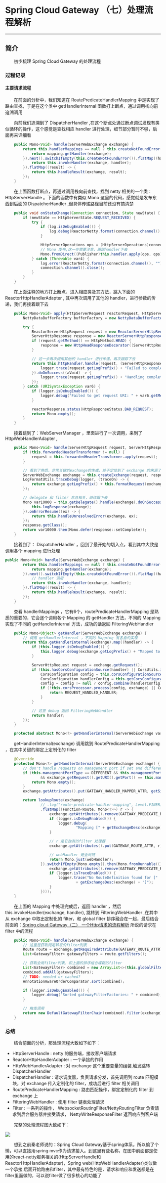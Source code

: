 # Spring Cloud Gateway （七）处理流程解析
***
## 简介
&ensp;&ensp;&ensp;&ensp;初步梳理 Spring Cloud Gateway 的处理流程

### 过程记录
#### 主要请求流程
&ensp;&ensp;&ensp;&ensp;在前面的分析中，我们知道在 RoutePredicateHandlerMapping 中是实现了路由查找，于是在这个类中 getHandlerInternal 函数打上断点，通过调用栈向前追溯调用

&ensp;&ensp;&ensp;&ensp;向前我们追溯到了 DispatcherHandler ,在这个断点处通过断点调试发现有类似循环的操作，这个感觉是查找相应 handler 进行处理，细节部分暂时不够，后面再来详细看

```java
    public Mono<Void> handle(ServerWebExchange exchange) {
        return this.handlerMappings == null ? this.createNotFoundError() : Flux.fromIterable(this.handlerMappings).concatMap((mapping) -> {
            return mapping.getHandler(exchange);
        }).next().switchIfEmpty(this.createNotFoundError()).flatMap((handler) -> {
            return this.invokeHandler(exchange, handler);
        }).flatMap((result) -> {
            return this.handleResult(exchange, result);
        });
    }
```

&ensp;&ensp;&ensp;&ensp;在上面函数打断点，再通过调用栈向前查找，找到 netty 相关的一个类： HttpServerHandle 。下面的函数中有类似 Mono 这里的代码，感觉就是发布东西到后面的 DispatcherHandler ,但具体传递路径目前还没有搞清楚

```java
    public void onStateChange(Connection connection, State newState) {
        if (newState == HttpServerState.REQUEST_RECEIVED) {
            try {
                if (log.isDebugEnabled()) {
                    log.debug(ReactorNetty.format(connection.channel(), "Handler is being applied: {}"), new Object[]{this.handler});
                }

                HttpServerOperations ops = (HttpServerOperations)connection;
                // Mono 发布,这一步需要注意，跟踪handler下去
                Mono.fromDirect((Publisher)this.handler.apply(ops, ops)).subscribe(ops.disposeSubscriber());
            } catch (Throwable var4) {
                log.error(ReactorNetty.format(connection.channel(), ""), var4);
                connection.channel().close();
            }
        }
    }
```

&ensp;&ensp;&ensp;&ensp;在上面注释的地方打上断点，进入相应类及其方法，跳入下面的 ReactorHttpHandlerAdapter , 其中再次调用了其他的 handler，进行参数的传递，我们再接着跟下去

```java
    public Mono<Void> apply(HttpServerRequest reactorRequest, HttpServerResponse reactorResponse) {
        NettyDataBufferFactory bufferFactory = new NettyDataBufferFactory(reactorResponse.alloc());

        try {
            ReactorServerHttpRequest request = new ReactorServerHttpRequest(reactorRequest, bufferFactory);
            ServerHttpResponse response = new ReactorServerHttpResponse(reactorResponse, bufferFactory);
            if (request.getMethod() == HttpMethod.HEAD) {
                response = new HttpHeadResponseDecorator((ServerHttpResponse)response);
            }

            // 这一步再次调用其他的 handler 进行传递，再次跟踪下去
            return this.httpHandler.handle(request, (ServerHttpResponse)response).doOnError((ex) -> {
                logger.trace(request.getLogPrefix() + "Failed to complete: " + ex.getMessage());
            }).doOnSuccess((aVoid) -> {
                logger.trace(request.getLogPrefix() + "Handling completed");
            });
        } catch (URISyntaxException var6) {
            if (logger.isDebugEnabled()) {
                logger.debug("Failed to get request URI: " + var6.getMessage());
            }

            reactorResponse.status(HttpResponseStatus.BAD_REQUEST);
            return Mono.empty();
        }
    }
```

&ensp;&ensp;&ensp;&ensp;接着跳到了：WebServerManager ，里面进行了一次调用，来到了 HttpWebHandlerAdapter ,

```java
    public Mono<Void> handle(ServerHttpRequest request, ServerHttpResponse response) {
        if (this.forwardedHeaderTransformer != null) {
            request = this.forwardedHeaderTransformer.apply(request);
        }

        // 看到了熟悉，非常关键的exchange的生成，终于定位到了 exchange 的来源了
        ServerWebExchange exchange = this.createExchange(request, response);
        LogFormatUtils.traceDebug(logger, (traceOn) -> {
            return exchange.getLogPrefix() + this.formatRequest(exchange.getRequest()) + (traceOn ? ", headers=" + this.formatHeaders(exchange.getRequest().getHeaders()) : "");
        });

        // delegate 和 filter 息息相关，继续跟下去
        Mono var10000 = this.getDelegate().handle(exchange).doOnSuccess((aVoid) -> {
            this.logResponse(exchange);
        }).onErrorResume((ex) -> {
            return this.handleUnresolvedError(exchange, ex);
        });
        response.getClass();
        return var10000.then(Mono.defer(response::setComplete));
    }
```

&ensp;&ensp;&ensp;&ensp;接着到了： DispatcherHandler ，回到了最开始的切入点，看到其中大致是调用各个 mapping 进行处理

```java
public Mono<Void> handle(ServerWebExchange exchange) {
        return this.handlerMappings == null ? this.createNotFoundError() : Flux.fromIterable(this.handlerMappings).concatMap((mapping) -> {
            return mapping.getHandler(exchange);
        }).next().switchIfEmpty(this.createNotFoundError()).flatMap((handler) -> {
            // handler 调用
            return this.invokeHandler(exchange, handler);
        }).flatMap((result) -> {
            return this.handleResult(exchange, result);
        });
    }
```

&ensp;&ensp;&ensp;&ensp;查看 handlerMappings ，它有6个，routePredicateHandlerMapping 是熟悉的重要的，它会逐个调用各个 Mapping 的 getHandler 方法，不同的 Mapping 实现了不同的 getHandlerInternal 方法，成功的话返回 FilteringWebHandler

```java
    public Mono<Object> getHandler(ServerWebExchange exchange) {
        // 调用 getHandlerInternal ，不同的 Mapping 有各自的实现
        return this.getHandlerInternal(exchange).map((handler) -> {
            if (this.logger.isDebugEnabled()) {
                this.logger.debug(exchange.getLogPrefix() + "Mapped to " + handler);
            }

            ServerHttpRequest request = exchange.getRequest();
            if (this.hasCorsConfigurationSource(handler) || CorsUtils.isPreFlightRequest(request)) {
                CorsConfiguration config = this.corsConfigurationSource != null ? this.corsConfigurationSource.getCorsConfiguration(exchange) : null;
                CorsConfiguration handlerConfig = this.getCorsConfiguration(handler, exchange);
                config = config != null ? config.combine(handlerConfig) : handlerConfig;
                if (!this.corsProcessor.process(config, exchange) || CorsUtils.isPreFlightRequest(request)) {
                    return REQUEST_HANDLED_HANDLER;
                }
            }

            // 这里 debug 返回 FilteringWebHandler
            return handler;
        });
    }

    protected abstract Mono<?> getHandlerInternal(ServerWebExchange var1);
```

&ensp;&ensp;&ensp;&ensp;getHandlerInternal(exchange) 调用跳到 RoutePredicateHandlerMapping ，在其中关键的绑定上定制化的 filter

```java
    @Override
	protected Mono<?> getHandlerInternal(ServerWebExchange exchange) {
		// don't handle requests on management port if set and different than server port
		if (this.managementPortType == DIFFERENT && this.managementPort != null
				&& exchange.getRequest().getURI().getPort() == this.managementPort) {
			return Mono.empty();
		}
		exchange.getAttributes().put(GATEWAY_HANDLER_MAPPER_ATTR, getSimpleName());

		return lookupRoute(exchange)
				// .log("route-predicate-handler-mapping", Level.FINER) //name this
				.flatMap((Function<Route, Mono<?>>) r -> {
					exchange.getAttributes().remove(GATEWAY_PREDICATE_ROUTE_ATTR);
					if (logger.isDebugEnabled()) {
						logger.debug(
								"Mapping [" + getExchangeDesc(exchange) + "] to " + r);
					}

					// r 是它独有的filter 处理器
					exchange.getAttributes().put(GATEWAY_ROUTE_ATTR, r);

					// webHandler 是全局链
					return Mono.just(webHandler);
				}).switchIfEmpty(Mono.empty().then(Mono.fromRunnable(() -> {
					exchange.getAttributes().remove(GATEWAY_PREDICATE_ROUTE_ATTR);
					if (logger.isTraceEnabled()) {
						logger.trace("No RouteDefinition found for ["
								+ getExchangeDesc(exchange) + "]");
					}
				})));
	}
```


&ensp;&ensp;&ensp;&ensp;在上面的 Mapping 中处理完成后，返回 handler ，然后this.invokeHandler(exchange, handler), 跳转到 FilteringWebHandler ,在其中从 exchange 中取出定制化的 filter，和 global filter 排序融合在一起，最后结合前面的：[Spring cloud Gateway（二） 一个Http请求的流程解析](https://github.com/lw1243925457/SE-Notes/blob/master/profession/program/java/spring/springcloudGateway/%E6%B5%81%E7%A8%8B%E7%B1%BB.md) 所说的请求在 filter 中的流程

```java
    public Mono<Void> handle(ServerWebExchange exchange) {
		// 这里是获取特定转发的filter列表
		Route route = exchange.getRequiredAttribute(GATEWAY_ROUTE_ATTR);
		List<GatewayFilter> gatewayFilters = route.getFilters();

		// 获取全局filter列表，和上面的排序组合成新的filter
		List<GatewayFilter> combined = new ArrayList<>(this.globalFilters);
		combined.addAll(gatewayFilters);
		// TODO: needed or cached?
		AnnotationAwareOrderComparator.sort(combined);

		if (logger.isDebugEnabled()) {
			logger.debug("Sorted gatewayFilterFactories: " + combined);
		}

		// 触发调用
		return new DefaultGatewayFilterChain(combined).filter(exchange);
	}
```

### 总结
&ensp;&ensp;&ensp;&ensp;结合前面的分析，那处理流程大致如下如下：

- HttpServerHandle : netty 的服务端，接收客户端请求
- ReactorHttpHandlerAdapter : 一个承接的作用
- HttpWebHandlerAdapter : 对 exchange 这个重要变量的组装,触发跳转 DispatcherHandler
- DispatcherHandler : 请求调度器，负责请求分发，首先调用到 route 匹配模块，对 exchange 传入定制化的 filter，成功后进行 filter 相关调用
- RoutePredicateHandlerMapping : 路由匹配操作，绑定定制化的 filter 到 exchange 上
- FilteringWebHandler : 使用 filter 链表处理请求
- Filter : 一系列的操作， WebsocketRoutingFilter/NettyRoutingFilter 负责请求到后台服务器并接受请求， NettyWriteResponseFilter 返回响应到客户端

&ensp;&ensp;&ensp;&ensp;完整的处理流程图大致如下：

![](./picture/fullyProcess.png)

&ensp;&ensp;&ensp;&ensp;想到之前秦老师说的：Spring Cloud Gateway基于spring体系，所以偷了个懒，可以直接用spring mvc作为请求接入。到这里有些名称，在图中前面都是使用的react-netty服务相关的(HttpServerHandle和ReactorHttpHandlerAdapter)，Spring web(HttpWebHandlerAdapter)类似做一个承接,后面开始路由和filter，其中最有特色的是，请求和响应和发送都是在filter里面做的，可以说filter做了很多核心的功能了